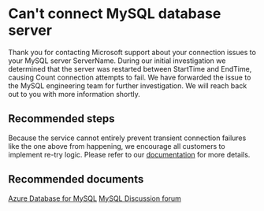 <properties
	pageTitle="Server unavailable"
	description="RCA - Server unavailable"
	infoBubbleText="Found recent connection failure. See details on the right"
	service="microsoft.dbformysql"
	resource="dbformysql"
	authors="janeng"
	displayOrder="100"
	articleId="dbformysql-asc-18456-2-unknown"
	diagnosticScenario="OrcasMySQLBackendErrorUnKnownReasons"
	selfHelpType="rca"
	supportTopicIds="32568704, 32568709"
	resourceTags="windows, linux"
	productPesIds="16221"
	cloudEnvironments="public"
/>
# Can't connect MySQL database server

<!--issueDescription-->
Thank you for contacting Microsoft support about your connection issues to your MySQL server <!--$ServerName-->ServerName<!--/$ServerName-->. During our initial investigation we determined that the server was restarted between <!--$StartTime-->StartTime<!--/$StartTime--> and <!--$EndTime-->EndTime<!--/$EndTime-->, causing <!--$Count-->Count<!--/$Count--> connection attempts to fail. We have forwarded the issue to the MySQL engineering team for further investigation. We will reach back out to you with more information shortly.
<!--/issueDescription-->

## **Recommended steps**

Because the service cannot entirely prevent transient connection failures like the one above from happening, we encourage all customers to implement re-try logic. Please refer to our [documentation](https://docs.microsoft.com/azure/mysql/concepts-high-availability) for more details.

## **Recommended documents**

[Azure Database for MySQL](https://azure.microsoft.com/services/mysql/)
[MySQL Discussion forum](https://social.msdn.microsoft.com/Forums/en-US/home?forum=AzureDatabaseforMySQL)
